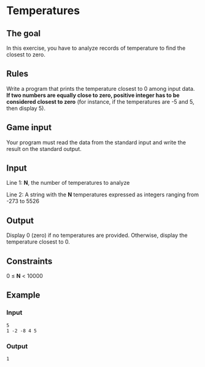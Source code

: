 # Temperatures

## The goal

In this exercise, you have to analyze records of temperature to find the closest to zero.

## Rules

Write a program that prints the temperature closest to 0 among input data. **If two numbers are equally close to zero, positive integer has to be considered closest to zero** (for instance, if the temperatures are -5 and 5, then display 5).

## Game input

Your program must read the data from the standard input and write the result on the standard output.

## Input

Line 1: **N**, the number of temperatures to analyze

Line 2: A string with the **N** temperatures expressed as integers ranging from -273 to 5526

## Output

Display 0 (zero) if no temperatures are provided. Otherwise, display the temperature closest to 0.

## Constraints

0 ≤ **N** < 10000

## Example

### Input
```
5
1 -2 -8 4 5
```

### Output
```
1
```